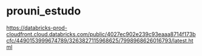 # prouni_estudo

https://databricks-prod-cloudfront.cloud.databricks.com/public/4027ec902e239c93eaaa8714f173bcfc/4490153999674789/3263827115968625/7998968626016793/latest.html
